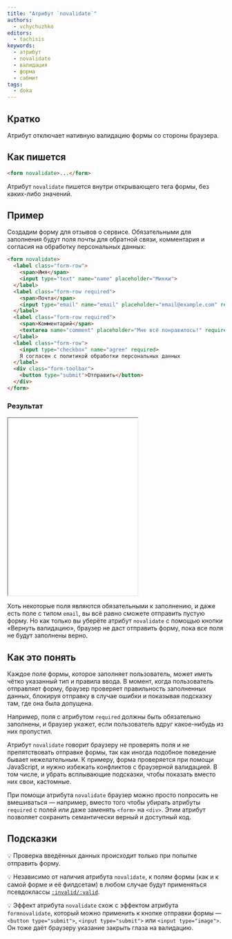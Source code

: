 ```yaml
---
title: "Атрибут `novalidate`"
authors:
  - vchychuzhko
editors:
  - tachisis
keywords:
  - атрибут
  - novalidate
  - валидация
  - форма
  - сабмит
tags:
  - doka
---
```


## Кратко

Атрибут отключает нативную валидацию формы со стороны браузера.

## Как пишется

```html
<form novalidate>...</form>
```

Атрибут `novalidate` пишется внутри открывающего тега формы, без каких-либо значений.

## Пример

Создадим форму для отзывов о сервисе. Обязательными для заполнения будут поля почты для обратной связи, комментария и согласия на обработку персональных данных:

```html
<form novalidate>
  <label class="form-row">
    <span>Имя</span>
    <input type="text" name="name" placeholder="Микки">
  </label>
  <label class="form-row required">
    <span>Почта</span>
    <input type="email" name="email" placeholder="email@example.com" required>
  </label>
  <label class="form-row required">
    <span>Комментарий</span>
    <textarea name="comment" placeholder="Мне всё понравилось!" required></textarea>
  </label>
  <label class="form-row">
    <input type="checkbox" name="agree" required>
    Я согласен с политикой обработки персональных данных
  </label>
  <div class="form-toolbar">
    <button type="submit">Отправить</button>
  </div>
</form>
```

### Результат

<iframe title="Форма с отключенной валидацией" src="demos/form-validation/" height="410"></iframe>

Хоть некоторые поля являются обязательными к заполнению, и даже есть поле с типом `email`, вы всё равно сможете отправить пустую форму. Но как только вы уберёте атрибут `novalidate` с помощью кнопки «Вернуть валидацию», браузер не даст отправить форму, пока все поля не будут заполнены верно.

## Как это понять

Каждое поле формы, которое заполняет пользователь, может иметь чётко указанный тип и правила ввода. В момент, когда пользователь отправляет форму, браузер проверяет правильность заполненных данных, блокируя отправку в случае ошибки и показывая подсказку там, где она была допущена.

Например, поля с атрибутом `required` должны быть обязательно заполнены, и браузер укажет, если пользователь вдруг какое-нибудь из них пропустил.

Атрибут `novalidate` говорит браузеру не проверять поля и не препятствовать отправке формы, так как иногда подобное поведение бывает нежелательным. К примеру, форма проверяется при помощи JavaScript, и нужно избежать конфликтов с браузерной валидацией. В том числе, и убрать всплывающие подсказки, чтобы показать вместо них свои, кастомные.

При помощи атрибута `novalidate` браузер можно просто попросить не вмешиваться — например, вместо того чтобы убирать атрибуты `required` с полей или даже заменять `<form>` на `<div>`. Этим атрибут позволяет сохранить семантически верный и доступный код.

## Подсказки

💡 Проверка введённых данных происходит только при попытке отправить форму.

💡 Независимо от наличия атрибута `novalidate`, к полям формы (как и к самой форме и её филдсетам) в любом случае будут применяться псевдоклассы [`:invalid/:valid`](/css/invalid-valid/).

💡 Эффект атрибута `novalidate` схож с эффектом атрибута `formnovalidate`, который можно применить к кнопке отправки формы — `<button type="submit">`, `<input type="submit">` или `<input type="image">`. Он тоже даёт браузеру указание закрыть глаза на валидацию.
